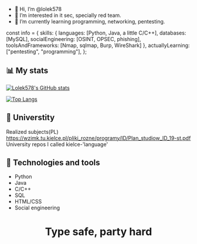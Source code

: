 - 👋 Hi, I’m @lolek578
- 👀 I’m interested in it sec, specially red team.
- 🌱 I’m currently learning programming, networking, pentesting.


const info = {
    skills: {
        languages: [Python, Java, a little C/C++],
        databases: [MySQL],
        socialEngineering: [OSINT, OPSEC, phishing],
        toolsAndFrameworks: [Nmap, sqlmap, Burp, WireShark]
    },
    actuallyLearning: ["pentesting", "programming"],
};




## 📊 My stats
[![Lolek578's GitHub stats](https://github-readme-stats.vercel.app/api?username=lolek578&show_icons=true&theme=radical&hide=C)](https://github.com/lolek578)

[![Top Langs](https://github-readme-stats.vercel.app/api/top-langs/?username=lolek578&hide=cmake,makefile&theme=radical&layout=compact)](https://github.com/lolek578)


## 🏫 Universtity
Realized subjects(PL) https://wzimk.tu.kielce.pl/pliki_rozne/programy/ID/Plan_studiow_ID_19-st.pdf
<br>
University repos I called kielce-'language'

## 🧰 Technologies and tools
  * Python  
  * Java      
  * C/C++    
  * SQL
  * HTML/CSS
  * Social engineering
##

# <p align="center">Type safe, party hard</p>
<!---
lolek578/lolek578 is a ✨ special ✨ repository because its `README.md` (this file) appears on your GitHub profile.
You can click the Preview link to take a look at your changes.
--->
